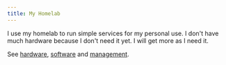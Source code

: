 ```yaml
---
title: My Homelab
---
```

I use my homelab to run simple services for my personal use. I don't have much hardware because I don't need it yet. I will get more as I need it.

See [hardware](../hardware), [software](../software) and [management](../management).